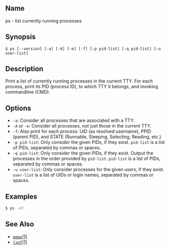 ## Name

ps - list currently running processes

## Synopsis

```**sh
$ ps [--version] [-a] [-A] [-e] [-f] [-p pid-list] [-q pid-list] [-u user-list]
```

## Description

Print a list of currently running processes in the current TTY.
For each process, print its PID (process ID), to which TTY it belongs, and invoking commandline (CMD).

## Options

* `-a`: Consider all processes that are associated with a TTY.
* `-A` or `-e`: Consider all processes, not just those in the current TTY.
* `-f`: Also print for each process: UID (as resolved username), PPID (parent PID), and STATE (Runnable, Sleeping, Selecting, Reading, etc.)
* `-p pid-list`: Only consider the given PIDs, if they exist. `pid-list` is a list of PIDs, separated by commas or spaces.
* `-q pid-list`: Only consider the given PIDs, if they exist. Output the processes in the order provided by `pid-list`. `pid-list` is a list of PIDs, separated by commas or spaces.
* `-u user-list`: Only consider processes for the given users, if they exist. `user-list` is a list of UIDs or login names, separated by commas or spaces.

## Examples

```sh
$ ps -ef
```

## See Also
* [`pmap`(1)](help://man/1/pmap)
* [`lsof`(1)](help://man/1/lsof)
